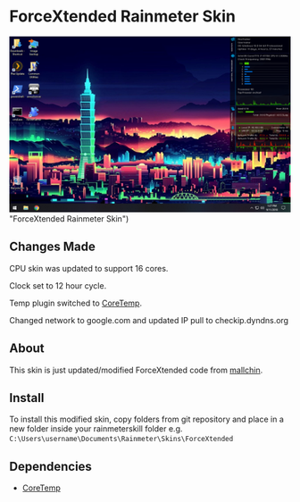 # ForceXtended Rainmeter Skin

![ForceXtended Rainmeter Skin](https://github.com/SCUR0/ForceXtended/raw/master/preview.png) "ForceXtended Rainmeter Skin")

## Changes Made

CPU skin was updated to support 16 cores.

Clock set to 12 hour cycle.

Temp plugin switched to [CoreTemp](http://www.alcpu.com/CoreTemp/).

Changed network to google.com and updated IP pull to checkip.dyndns.org


## About

This skin is just updated/modified ForceXtended code from [mallchin](https://github.com/mallchin/ForceXtended).

## Install

To install this modified skin, copy folders from git repository and place in a new folder inside your rainmeterskill folder e.g. `C:\Users\username\Documents\Rainmeter\Skins\ForceXtended`

## Dependencies

  * [CoreTemp](http://www.alcpu.com/CoreTemp/)

